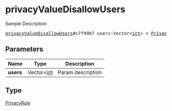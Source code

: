 # privacyValueDisallowUsers

Sample Description

<pre>
<a href="../constructor/privacyValueDisallowUsers.md">privacyValueDisallowUsers</a>#c7f49b7 users:Vector&lt;<a href="../type/int.md">int</a>&gt; = <a href="../type/PrivacyRule.md">PrivacyRule</a>;
</pre>

## Parameters

| Name | Type | Description |
|------|:----:|-------------|
| **users** | Vector<[int](../type/int.md) | Param description |

## Type

[PrivacyRule](../type/PrivacyRule.md)
